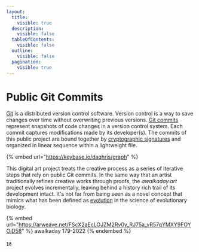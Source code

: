 ```yaml
---
layout:
  title:
    visible: true
  description:
    visible: false
  tableOfContents:
    visible: false
  outline:
    visible: false
  pagination:
    visible: true
---
```


# Public Git Commits

[Git](https://github.com/git-guides#what-is-git) is a distributed version control software. Version control is a way to save changes over time without overwriting previous versions. [Git commits](https://github.com/git-guides/git-commit#git-commit) represent snapshots of code changes in a version control system. Each commit captures modifications made by its developer(s). The commits of this public project are bound together by [cryptographic signatures](https://keybase.io/daqhris/graph) and organized in linear sequence within a lightweight file.

{% embed url="https://keybase.io/daqhris/graph" %}

This digital art project treats the creative process as a series of iterative steps that rely on public Git commits. In the same way that an artist traditionally refines creative works through proofs, the _awalkaday.art_ project evolves incrementally, leaving behind a history rich trail of its development intact. It's not far from being seen as a novel concept that mimics what has been defined as [evolution](https://evolution.berkeley.edu/evolution-101/the-history-of-life-looking-at-the-patterns/trees-not-ladders/) in the science of evolutionary biology.

{% embed url="https://arweave.net/FScX2aEcLOJZM2Rv0y_RJ75a_vR57qYMXY9FOYOiD58" %}
awalkaday 179-2022
{% endembed %}

#### `18`
